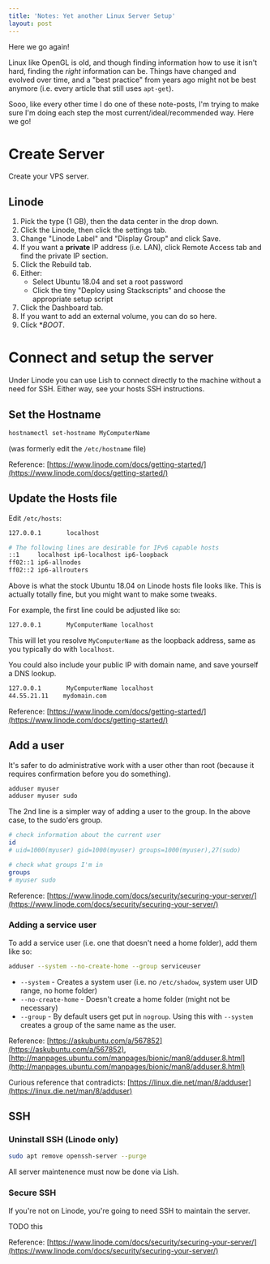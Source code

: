 ```yaml
---
title: 'Notes: Yet another Linux Server Setup'
layout: post
---
```


Here we go again! 

Linux like OpenGL is old, and though finding information how to use it isn't hard, finding the _right_ information can be. Things have changed and evolved over time, and a "best practice" from years ago might not be best anymore (i.e. every article that still uses `apt-get`). 

Sooo, like every other time I do one of these note-posts, I'm trying to make sure I'm doing each step the most current/ideal/recommended way. Here we go!

# Create Server
Create your VPS server.

## Linode
1. Pick the type (1 GB), then the data center in the drop down.
2. Click the Linode, then click the settings tab.
3. Change "Linode Label" and "Display Group" and click Save.
4. If you want a **private** IP address (i.e. LAN), click Remote Access tab and find the private IP section.
5. Click the Rebuild tab.
6. Either:
	* Select Ubuntu 18.04 and set a root password
	* Click the tiny "Deploy using Stackscripts" and choose the appropriate setup script
7. Click the Dashboard tab.
8. If you want to add an external volume, you can do so here.
9. Click **BOOT*.

# Connect and setup the server
Under Linode you can use Lish to connect directly to the machine without a need for SSH. Either way, see your hosts SSH instructions.

## Set the Hostname
```bash
hostnamectl set-hostname MyComputerName
```

(was formerly edit the `/etc/hostname` file)

Reference: [https://www.linode.com/docs/getting-started/](https://www.linode.com/docs/getting-started/)

## Update the Hosts file
Edit `/etc/hosts`:

```bash
127.0.0.1       localhost

# The following lines are desirable for IPv6 capable hosts
::1     localhost ip6-localhost ip6-loopback
ff02::1 ip6-allnodes
ff02::2 ip6-allrouters
```

Above is what the stock Ubuntu 18.04 on Linode hosts file looks like. This is actually totally fine, but you might want to make some tweaks.

For example, the first line could be adjusted like so:

```bash
127.0.0.1       MyComputerName localhost
```

This will let you resolve `MyComputerName` as the loopback address, same as you typically do with `localhost`.

You could also include your public IP with domain name, and save yourself a DNS lookup.

```bash
127.0.0.1       MyComputerName localhost
44.55.21.11    mydomain.com
```

Reference: [https://www.linode.com/docs/getting-started/](https://www.linode.com/docs/getting-started/)

## Add a user
It's safer to do administrative work with a user other than root (because it requires confirmation before you do something).

```bash
adduser myuser
adduser myuser sudo
```

The 2nd line is a simpler way of adding a user to the group. In the above case, to the sudo'ers group.

```bash
# check information about the current user
id
# uid=1000(myuser) gid=1000(myuser) groups=1000(myuser),27(sudo)

# check what groups I'm in
groups
# myuser sudo
```

Reference: [https://www.linode.com/docs/security/securing-your-server/](https://www.linode.com/docs/security/securing-your-server/)

### Adding a service user

To add a service user (i.e. one that doesn't need a home folder), add them like so:

```bash
adduser --system --no-create-home --group serviceuser
```

* `--system` - Creates a system user (i.e. no `/etc/shadow`, system user UID range, no home folder)
* `--no-create-home` - Doesn't create a home folder (might not be necessary)
* `--group` - By default users get put in `nogroup`. Using this with `--system` creates a group of the same name as the user.

Reference: [https://askubuntu.com/a/567852](https://askubuntu.com/a/567852), [http://manpages.ubuntu.com/manpages/bionic/man8/adduser.8.html](http://manpages.ubuntu.com/manpages/bionic/man8/adduser.8.html)

Curious reference that contradicts: [https://linux.die.net/man/8/adduser](https://linux.die.net/man/8/adduser)

## SSH
### Uninstall SSH (Linode only)
```bash
sudo apt remove openssh-server --purge
```
All server maintenence must now be done via Lish.

### Secure SSH
If you're not on Linode, you're going to need SSH to maintain the server.

TODO this

Reference: [https://www.linode.com/docs/security/securing-your-server/](https://www.linode.com/docs/security/securing-your-server/)